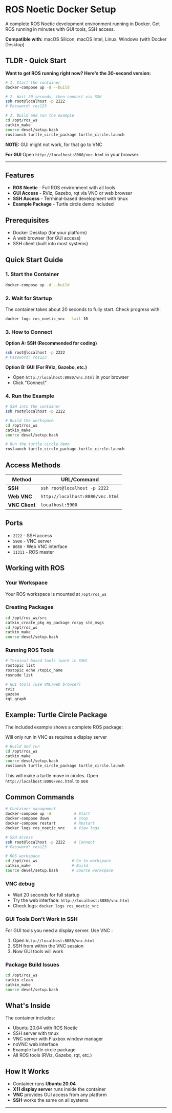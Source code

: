 # ROS Noetic Docker Setup

A complete ROS Noetic development environment running in Docker. Get ROS running in minutes with GUI tools, SSH access.

**Compatible with:** macOS Silicon, macOS Intel, Linux, Windows (with Docker Desktop)

##  TLDR - Quick Start

**Want to get ROS running right now? Here's the 30-second version:**

```bash
# 1. Start the container
docker-compose up -d --build

# 2. Wait 20 seconds, then connect via SSH
ssh root@localhost -p 2222
# Password: ros123

# 3. Build and run the example
cd /opt/ros_ws
catkin_make
source devel/setup.bash
roslaunch turtle_circle_package turtle_circle.launch
```

**NOTE:** GUI might not work, for that go to VNC

**For GUI** Open `http://localhost:8080/vnc.html` in your browser.


---

## Features 

-  **ROS Noetic** - Full ROS environment with all tools
-  **GUI Access** - RViz, Gazebo, rqt via VNC or web browser
-  **SSH Access** - Terminal-based development with tmux
-  **Example Package** - Turtle circle demo included

## Prerequisites

- Docker Desktop (for your platform)
- A web browser (for GUI access)
- SSH client (built into most systems)

## Quick Start Guide

### 1. Start the Container
```bash
docker-compose up -d --build
```

### 2. Wait for Startup
The container takes about 20 seconds to fully start. Check progress with:
```bash
docker logs ros_noetic_vnc --tail 10
```

### 3. How to Connect 

**Option A: SSH (Recommended for coding)**
```bash
ssh root@localhost -p 2222
# Password: ros123
```

**Option B: GUI (For RViz, Gazebo, etc.)**
- Open `http://localhost:8080/vnc.html` in your browser
- Click "Connect"

### 4. Run the Example
```bash
# SSH into the container
ssh root@localhost -p 2222

# Build the workspace
cd /opt/ros_ws
catkin_make
source devel/setup.bash

# Run the turtle circle demo
roslaunch turtle_circle_package turtle_circle.launch
```

## Access Methods

| Method | URL/Command |
|--------|-------------|
| **SSH** | `ssh root@localhost -p 2222` | 
| **Web VNC** | `http://localhost:8080/vnc.html` | 
| **VNC Client** | `localhost:5900` |

## Ports

- `2222` - SSH access
- `5900` - VNC server
- `8080` - Web VNC interface
- `11311` - ROS master

## Working with ROS

### Your Workspace
Your ROS workspace is mounted at `/opt/ros_ws` 

### Creating Packages
```bash
cd /opt/ros_ws/src
catkin_create_pkg my_package rospy std_msgs
cd /opt/ros_ws
catkin_make
source devel/setup.bash
```

### Running ROS Tools
```bash
# Terminal-based tools (work in SSH)
rostopic list
rostopic echo /topic_name
rosnode list

# GUI tools (use VNC/web browser)
rviz
gazebo
rqt_graph
```

## Example: Turtle Circle Package

The included example shows a complete ROS package:

Will only run in VNC as requires a display server

```bash
# Build and run
cd /opt/ros_ws
catkin_make
source devel/setup.bash
roslaunch turtle_circle_package turtle_circle.launch
```

This will make a turtle move in circles. Open `http://localhost:8080/vnc.html` to see 



## Common Commands

```bash
# Container management
docker-compose up -d          # Start
docker-compose down           # Stop
docker-compose restart        # Restart
docker logs ros_noetic_vnc    # View logs

# SSH access
ssh root@localhost -p 2222    # Connect
# Password: ros123

# ROS workspace
cd /opt/ros_ws               # Go to workspace
catkin_make                  # Build
source devel/setup.bash      # Source workspace
```


### VNC debug 
- Wait 20 seconds for full startup
- Try the web interface: `http://localhost:8080/vnc.html`
- Check logs: `docker logs ros_noetic_vnc`

### GUI Tools Don't Work in SSH
For GUI tools you need a display server. Use VNC :
1. Open `http://localhost:8080/vnc.html`
2. SSH from within the VNC session
3. Now GUI tools will work

### Package Build Issues
```bash
cd /opt/ros_ws
catkin clean
catkin_make
source devel/setup.bash
```


## What's Inside

The container includes:
- Ubuntu 20.04 with ROS Noetic
- SSH server with tmux
- VNC server with Fluxbox window manager
- noVNC web interface
- Example turtle circle package
- All ROS tools (RViz, Gazebo, rqt, etc.)

## How It Works

- Container runs **Ubuntu 20.04** 
- **X11 display server** runs inside the container
- **VNC** provides GUI access from any platform
- **SSH** works the same on all systems


---
